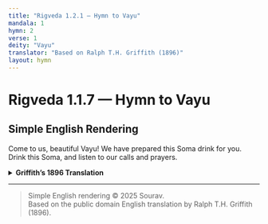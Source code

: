 ```yaml
---
title: "Rigveda 1.2.1 — Hymn to Vayu"
mandala: 1
hymn: 2
verse: 1
deity: "Vayu"
translator: "Based on Ralph T.H. Griffith (1896)"
layout: hymn
---
```


# Rigveda 1.1.7 — Hymn to Vayu

## Simple English Rendering
Come to us, beautiful Vayu! We have prepared this Soma drink for you. Drink this Soma, and listen to our calls and prayers.  

<details>
  <summary><strong>Griffith’s 1896 Translation</strong></summary>

BEAUTIFUL Vāyu, come, for thee these Soma drops have been prepared:
Drink of them, hearken to our call.

</details>

---

> Simple English rendering © 2025 Sourav.  
> Based on the public domain English translation by Ralph T.H. Griffith (1896).  